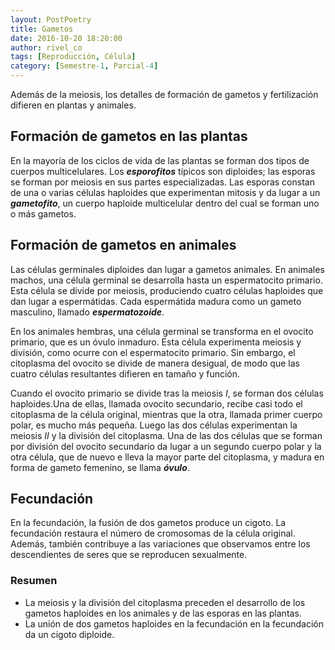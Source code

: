```yaml
---
layout: PostPoetry
title: Gametos
date: 2016-10-20 18:20:00
author: rivel_co
tags: [Reproducción, Célula]
category: [Semestre-1, Parcial-4]
---
```


Además de la meiosis, los detalles de formación de gametos y fertilización difieren en plantas y animales.

## Formación de gametos en las plantas 

En la mayoría de los ciclos de vida de las plantas se forman dos tipos de cuerpos multicelulares. Los ***esporofitos*** típicos son diploides; las esporas se forman por meiosis en sus partes especializadas. Las esporas constan de una o varias células haploides que experimentan mitosis y da lugar a un ***gametofito***, un cuerpo haploide multicelular dentro del cual se forman uno o más gametos.

## Formación de gametos en animales

Las células germinales diploides dan lugar a gametos animales. En animales machos, una célula germinal se desarrolla hasta un espermatocito primario. Esta célula se divide por meiosis, produciendo cuatro células haploides que dan lugar a espermátidas. Cada espermátida madura como un gameto masculino, llamado ***espermatozoide***.

En los animales hembras, una célula germinal se transforma en el ovocito primario, que es un óvulo inmaduro. Esta célula experimenta meiosis y división, como ocurre con el espermatocito primario. Sin embargo, el citoplasma del ovocito se divide de manera desigual, de modo que las cuatro células resultantes difieren en tamaño y función.

Cuando el ovocito primario se divide tras la meiosis *I*, se forman dos células haploides.Una de ellas, llamada ovocito secundario, recibe casi todo el citoplasma de la célula original, mientras que la otra, llamada primer cuerpo polar, es mucho más pequeña. Luego las dos células experimentan la meiosis *II* y la división del citoplasma. Una de las dos células que se forman por división del ovocito secundario da lugar a un segundo cuerpo polar y la otra célula, que de nuevo e lleva la mayor parte del citoplasma, y madura en forma de gameto femenino, se llama ***óvulo***.

## Fecundación

En la fecundación, la fusión de dos gametos produce un cigoto. La fecundación restaura el número de cromosomas de la célula original. Además, también contribuye a las variaciones que observamos entre los descendientes de seres que se reproducen sexualmente. 

### Resumen

- La meiosis y la división del citoplasma preceden el desarrollo de los gametos haploides en los animales y de las esporas en las plantas.
- La unión de dos gametos haploides en la fecundación en la fecundación da un cigoto diploide.